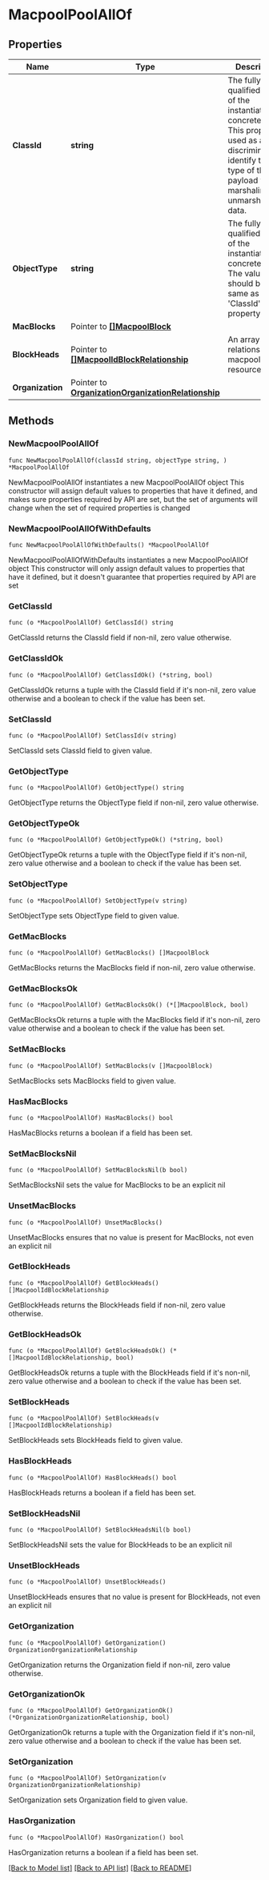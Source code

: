 # MacpoolPoolAllOf

## Properties

Name | Type | Description | Notes
------------ | ------------- | ------------- | -------------
**ClassId** | **string** | The fully-qualified name of the instantiated, concrete type. This property is used as a discriminator to identify the type of the payload when marshaling and unmarshaling data. | [default to "macpool.Pool"]
**ObjectType** | **string** | The fully-qualified name of the instantiated, concrete type. The value should be the same as the &#39;ClassId&#39; property. | [default to "macpool.Pool"]
**MacBlocks** | Pointer to [**[]MacpoolBlock**](MacpoolBlock.md) |  | [optional] 
**BlockHeads** | Pointer to [**[]MacpoolIdBlockRelationship**](MacpoolIdBlockRelationship.md) | An array of relationships to macpoolIdBlock resources. | [optional] [readonly] 
**Organization** | Pointer to [**OrganizationOrganizationRelationship**](OrganizationOrganizationRelationship.md) |  | [optional] 

## Methods

### NewMacpoolPoolAllOf

`func NewMacpoolPoolAllOf(classId string, objectType string, ) *MacpoolPoolAllOf`

NewMacpoolPoolAllOf instantiates a new MacpoolPoolAllOf object
This constructor will assign default values to properties that have it defined,
and makes sure properties required by API are set, but the set of arguments
will change when the set of required properties is changed

### NewMacpoolPoolAllOfWithDefaults

`func NewMacpoolPoolAllOfWithDefaults() *MacpoolPoolAllOf`

NewMacpoolPoolAllOfWithDefaults instantiates a new MacpoolPoolAllOf object
This constructor will only assign default values to properties that have it defined,
but it doesn't guarantee that properties required by API are set

### GetClassId

`func (o *MacpoolPoolAllOf) GetClassId() string`

GetClassId returns the ClassId field if non-nil, zero value otherwise.

### GetClassIdOk

`func (o *MacpoolPoolAllOf) GetClassIdOk() (*string, bool)`

GetClassIdOk returns a tuple with the ClassId field if it's non-nil, zero value otherwise
and a boolean to check if the value has been set.

### SetClassId

`func (o *MacpoolPoolAllOf) SetClassId(v string)`

SetClassId sets ClassId field to given value.


### GetObjectType

`func (o *MacpoolPoolAllOf) GetObjectType() string`

GetObjectType returns the ObjectType field if non-nil, zero value otherwise.

### GetObjectTypeOk

`func (o *MacpoolPoolAllOf) GetObjectTypeOk() (*string, bool)`

GetObjectTypeOk returns a tuple with the ObjectType field if it's non-nil, zero value otherwise
and a boolean to check if the value has been set.

### SetObjectType

`func (o *MacpoolPoolAllOf) SetObjectType(v string)`

SetObjectType sets ObjectType field to given value.


### GetMacBlocks

`func (o *MacpoolPoolAllOf) GetMacBlocks() []MacpoolBlock`

GetMacBlocks returns the MacBlocks field if non-nil, zero value otherwise.

### GetMacBlocksOk

`func (o *MacpoolPoolAllOf) GetMacBlocksOk() (*[]MacpoolBlock, bool)`

GetMacBlocksOk returns a tuple with the MacBlocks field if it's non-nil, zero value otherwise
and a boolean to check if the value has been set.

### SetMacBlocks

`func (o *MacpoolPoolAllOf) SetMacBlocks(v []MacpoolBlock)`

SetMacBlocks sets MacBlocks field to given value.

### HasMacBlocks

`func (o *MacpoolPoolAllOf) HasMacBlocks() bool`

HasMacBlocks returns a boolean if a field has been set.

### SetMacBlocksNil

`func (o *MacpoolPoolAllOf) SetMacBlocksNil(b bool)`

 SetMacBlocksNil sets the value for MacBlocks to be an explicit nil

### UnsetMacBlocks
`func (o *MacpoolPoolAllOf) UnsetMacBlocks()`

UnsetMacBlocks ensures that no value is present for MacBlocks, not even an explicit nil
### GetBlockHeads

`func (o *MacpoolPoolAllOf) GetBlockHeads() []MacpoolIdBlockRelationship`

GetBlockHeads returns the BlockHeads field if non-nil, zero value otherwise.

### GetBlockHeadsOk

`func (o *MacpoolPoolAllOf) GetBlockHeadsOk() (*[]MacpoolIdBlockRelationship, bool)`

GetBlockHeadsOk returns a tuple with the BlockHeads field if it's non-nil, zero value otherwise
and a boolean to check if the value has been set.

### SetBlockHeads

`func (o *MacpoolPoolAllOf) SetBlockHeads(v []MacpoolIdBlockRelationship)`

SetBlockHeads sets BlockHeads field to given value.

### HasBlockHeads

`func (o *MacpoolPoolAllOf) HasBlockHeads() bool`

HasBlockHeads returns a boolean if a field has been set.

### SetBlockHeadsNil

`func (o *MacpoolPoolAllOf) SetBlockHeadsNil(b bool)`

 SetBlockHeadsNil sets the value for BlockHeads to be an explicit nil

### UnsetBlockHeads
`func (o *MacpoolPoolAllOf) UnsetBlockHeads()`

UnsetBlockHeads ensures that no value is present for BlockHeads, not even an explicit nil
### GetOrganization

`func (o *MacpoolPoolAllOf) GetOrganization() OrganizationOrganizationRelationship`

GetOrganization returns the Organization field if non-nil, zero value otherwise.

### GetOrganizationOk

`func (o *MacpoolPoolAllOf) GetOrganizationOk() (*OrganizationOrganizationRelationship, bool)`

GetOrganizationOk returns a tuple with the Organization field if it's non-nil, zero value otherwise
and a boolean to check if the value has been set.

### SetOrganization

`func (o *MacpoolPoolAllOf) SetOrganization(v OrganizationOrganizationRelationship)`

SetOrganization sets Organization field to given value.

### HasOrganization

`func (o *MacpoolPoolAllOf) HasOrganization() bool`

HasOrganization returns a boolean if a field has been set.


[[Back to Model list]](../README.md#documentation-for-models) [[Back to API list]](../README.md#documentation-for-api-endpoints) [[Back to README]](../README.md)


